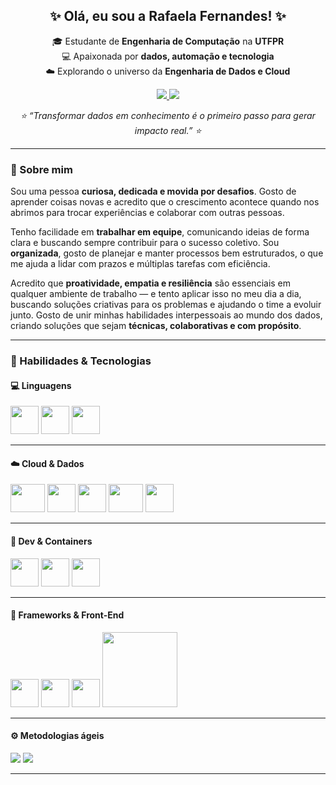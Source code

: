 <h2 align="center">✨ Olá, eu sou a Rafaela Fernandes! ✨</h2>

<p align="center">
🎓 Estudante de <strong>Engenharia de Computação</strong> na <strong>UTFPR</strong><br>
💻 Apaixonada por <strong>dados, automação e tecnologia</strong><br>
☁️ Explorando o universo da <strong>Engenharia de Dados e Cloud</strong>
</p>
<p align="center">
  <a href="mailto:fernandesrafaela212@gmail.com">
    <img src="https://img.shields.io/badge/E--mail-6D83F2?style=for-the-badge&logo=gmail&logoColor=white" />
  </a>
  <a href="https://www.linkedin.com/in/rafaela-fernandes212/">
    <img src="https://img.shields.io/badge/LinkedIn-0077B5?style=for-the-badge&logo=linkedin&logoColor=white" />
  </a>
</p>
<p align="center">
  <em>⭐ “Transformar dados em conhecimento é o primeiro passo para gerar impacto real.” ⭐</em>
</p>

---

### 💫 Sobre mim

Sou uma pessoa **curiosa, dedicada e movida por desafios**. Gosto de aprender coisas novas e acredito que o crescimento acontece quando nos abrimos para trocar experiências e colaborar com outras pessoas.  

Tenho facilidade em **trabalhar em equipe**, comunicando ideias de forma clara e buscando sempre contribuir para o sucesso coletivo. Sou **organizada**, gosto de planejar e manter processos bem estruturados, o que me ajuda a lidar com prazos e múltiplas tarefas com eficiência.  

Acredito que **proatividade, empatia e resiliência** são essenciais em qualquer ambiente de trabalho — e tento aplicar isso no meu dia a dia, buscando soluções criativas para os problemas e ajudando o time a evoluir junto. Gosto de unir minhas habilidades interpessoais ao mundo dos dados, criando soluções que sejam **técnicas, colaborativas e com propósito**.

---

### 🧠 Habilidades & Tecnologias  

#### 💻 Linguagens  
<p align="left">
  <img src="https://cdn.jsdelivr.net/gh/devicons/devicon/icons/python/python-original.svg" width="45" height="45" />
  <img src="https://cdn.jsdelivr.net/gh/devicons/devicon/icons/javascript/javascript-original.svg" width="45" height="45" />
  <img src="https://cdn.jsdelivr.net/gh/devicons/devicon/icons/cplusplus/cplusplus-original.svg" width="45" height="45" />
</p>

--- 
#### ☁️ Cloud & Dados  
<p align="left">
  <img src="https://upload.wikimedia.org/wikipedia/commons/9/93/Amazon_Web_Services_Logo.svg" width="55" height="45" />
  <img src="https://cdn.jsdelivr.net/gh/devicons/devicon/icons/postgresql/postgresql-original.svg" width="45" height="45" />
  <img src="https://cdn.jsdelivr.net/gh/devicons/devicon/icons/mysql/mysql-original.svg" width="45" height="45" />
  <img src="https://upload.wikimedia.org/wikipedia/commons/f/f3/Apache_Spark_logo.svg" width="55" height="45" />
  <img src="https://cdn.jsdelivr.net/gh/devicons/devicon/icons/pandas/pandas-original.svg" width="45" height="45" />
</p>


---

#### 🐳 Dev & Containers  
<p align="left">
  <img src="https://cdn.jsdelivr.net/gh/devicons/devicon/icons/docker/docker-original.svg" width="45" height="45" />
  <img src="https://cdn.jsdelivr.net/gh/devicons/devicon/icons/git/git-original.svg" width="45" height="45" />
  <img src="https://cdn.jsdelivr.net/gh/devicons/devicon/icons/github/github-original.svg" width="45" height="45" />
</p>

---

#### 🧩 Frameworks & Front-End  
<p align="left">
  <img src="https://cdn.jsdelivr.net/gh/devicons/devicon/icons/bootstrap/bootstrap-original.svg" width="45" height="45" />
  <img src="https://cdn.jsdelivr.net/gh/devicons/devicon/icons/html5/html5-original.svg" width="45" height="45" />
  <img src="https://cdn.jsdelivr.net/gh/devicons/devicon/icons/css3/css3-original.svg" width="45" height="45" />
  <img src="https://streamlit.io/images/brand/streamlit-logo-primary-colormark-lighttext.svg" width="120" />

</p>

---

#### ⚙️ Metodologias ágeis  
<p align="left">
  <img src="https://img.shields.io/badge/Kanban-5B5B5B?style=for-the-badge&logo=trello&logoColor=white" />
  <img src="https://img.shields.io/badge/Scrum-FF6F00?style=for-the-badge&logo=scrumalliance&logoColor=white" />
</p>


---

<!---
Rafaelafernandess/Rafaelafernandess is a ✨ special ✨ repository because its `README.md` (this file) appears on your GitHub profile.
You can click the Preview link to take a look at your changes.
--->
